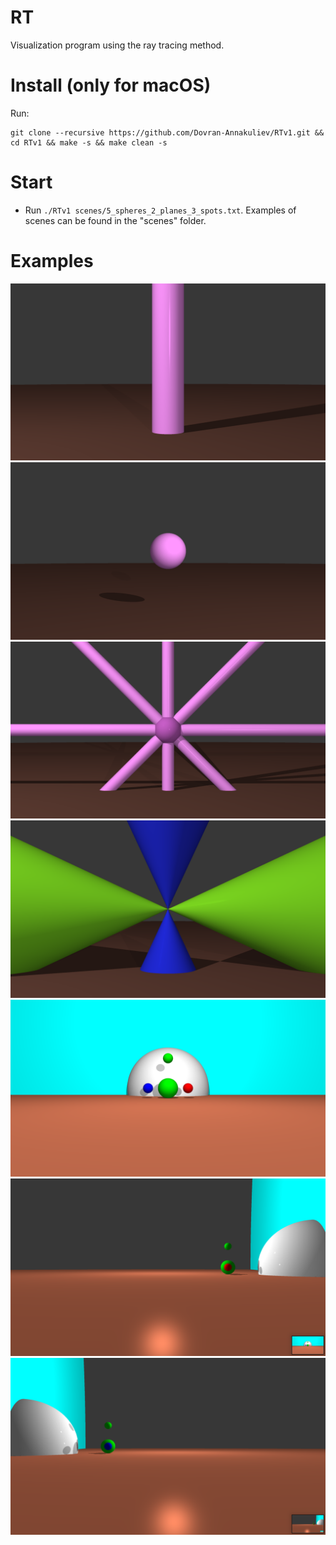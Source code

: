# RT
Visualization program using the ray tracing method.


# Install (only for macOS)
Run:
```
git clone --recursive https://github.com/Dovran-Annakuliev/RTv1.git && cd RTv1 && make -s && make clean -s
```


# Start
* Run ```./RTv1 scenes/5_spheres_2_planes_3_spots.txt```.
Examples of scenes can be found in the "scenes" folder.


# Examples
![alt text](screenshots/1.png)​
![alt text](screenshots/2.png)​
![alt text](screenshots/3.png)​
![alt text](screenshots/4.png)​
![alt text](screenshots/5.png)​
![alt text](screenshots/6.png)​
![alt text](screenshots/7.png)​
